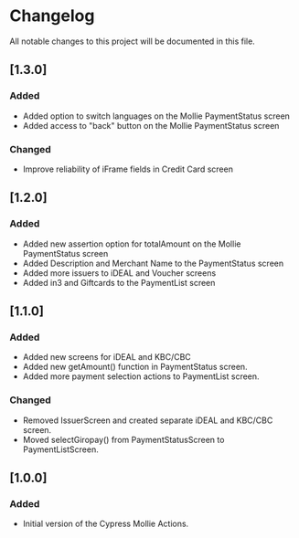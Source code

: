 # Changelog

All notable changes to this project will be documented in this file.

## [1.3.0]

### Added

- Added option to switch languages on the Mollie PaymentStatus screen
- Added access to "back" button on the Mollie PaymentStatus screen

### Changed

- Improve reliability of iFrame fields in Credit Card screen

## [1.2.0]

### Added

- Added new assertion option for totalAmount on the Mollie PaymentStatus screen
- Added Description and Merchant Name to the PaymentStatus screen
- Added more issuers to iDEAL and Voucher screens
- Added in3 and Giftcards to the PaymentList screen

## [1.1.0]

### Added

- Added new screens for iDEAL and KBC/CBC
- Added new getAmount() function in PaymentStatus screen.
- Added more payment selection actions to PaymentList screen.

### Changed

- Removed IssuerScreen and created separate iDEAL and KBC/CBC screen.
- Moved selectGiropay() from PaymentStatusScreen to PaymentListScreen.

## [1.0.0]

### Added

- Initial version of the Cypress Mollie Actions.
